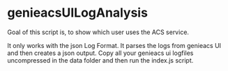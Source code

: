 # genieacsUILogAnalysis

Goal of this script is, to show which user uses the ACS service.

It only works with the json Log Format. It parses the logs from genieacs UI and then creates a json output.
Copy all your genieacs ui logfiles uncompressed in the data folder and then run the index.js script.
